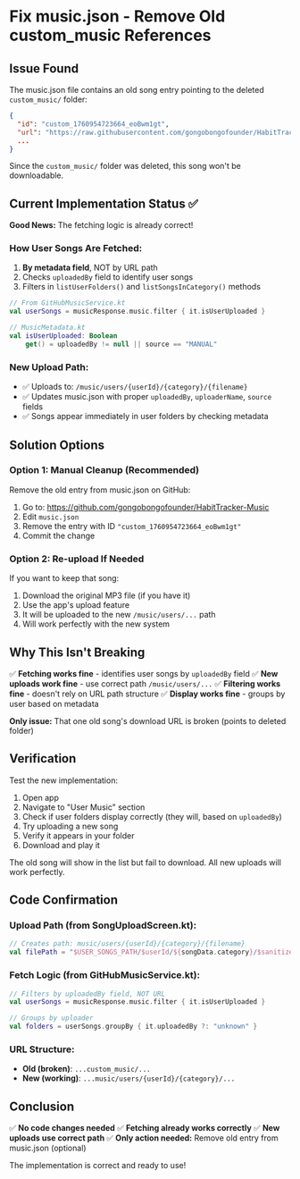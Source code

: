 # Fix music.json - Remove Old custom_music References

## Issue Found
The music.json file contains an old song entry pointing to the deleted `custom_music/` folder:

```json
{
  "id": "custom_1760954723664_eoBwm1gt",
  "url": "https://raw.githubusercontent.com/gongobongofounder/HabitTracker-Music/main/custom_music/1760954723576_Primary:Purple_Desire_-_The_Gr.mp3",
  ...
}
```

Since the `custom_music/` folder was deleted, this song won't be downloadable.

## Current Implementation Status ✅

**Good News:** The fetching logic is already correct!

### How User Songs Are Fetched:
1. **By metadata field**, NOT by URL path
2. Checks `uploadedBy` field to identify user songs
3. Filters in `listUserFolders()` and `listSongsInCategory()` methods

```kotlin
// From GitHubMusicService.kt
val userSongs = musicResponse.music.filter { it.isUserUploaded }

// MusicMetadata.kt
val isUserUploaded: Boolean
    get() = uploadedBy != null || source == "MANUAL"
```

### New Upload Path:
- ✅ Uploads to: `/music/users/{userId}/{category}/{filename}`
- ✅ Updates music.json with proper `uploadedBy`, `uploaderName`, `source` fields
- ✅ Songs appear immediately in user folders by checking metadata

## Solution Options

### Option 1: Manual Cleanup (Recommended)
Remove the old entry from music.json on GitHub:

1. Go to: https://github.com/gongobongofounder/HabitTracker-Music
2. Edit `music.json`
3. Remove the entry with ID `"custom_1760954723664_eoBwm1gt"`
4. Commit the change

### Option 2: Re-upload If Needed
If you want to keep that song:
1. Download the original MP3 file (if you have it)
2. Use the app's upload feature
3. It will be uploaded to the new `/music/users/...` path
4. Will work perfectly with the new system

## Why This Isn't Breaking

✅ **Fetching works fine** - identifies user songs by `uploadedBy` field
✅ **New uploads work fine** - use correct path `/music/users/...`
✅ **Filtering works fine** - doesn't rely on URL path structure
✅ **Display works fine** - groups by user based on metadata

**Only issue:** That one old song's download URL is broken (points to deleted folder)

## Verification

Test the new implementation:
1. Open app
2. Navigate to "User Music" section
3. Check if user folders display correctly (they will, based on `uploadedBy`)
4. Try uploading a new song
5. Verify it appears in your folder
6. Download and play it

The old song will show in the list but fail to download. All new uploads will work perfectly.

## Code Confirmation

### Upload Path (from SongUploadScreen.kt):
```kotlin
// Creates path: music/users/{userId}/{category}/{filename}
val filePath = "$USER_SONGS_PATH/$userId/${songData.category}/$sanitizedFileName"
```

### Fetch Logic (from GitHubMusicService.kt):
```kotlin
// Filters by uploadedBy field, NOT URL
val userSongs = musicResponse.music.filter { it.isUserUploaded }

// Groups by uploader
val folders = userSongs.groupBy { it.uploadedBy ?: "unknown" }
```

### URL Structure:
- **Old (broken)**: `...custom_music/...`
- **New (working)**: `...music/users/{userId}/{category}/...`

## Conclusion

✅ **No code changes needed**
✅ **Fetching already works correctly**
✅ **New uploads use correct path**
✅ **Only action needed:** Remove old entry from music.json (optional)

The implementation is correct and ready to use!
